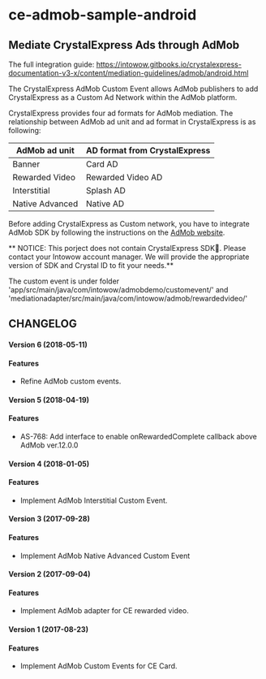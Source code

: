 # ce-admob-sample-android

## Mediate CrystalExpress Ads through AdMob

The full integration guide: https://intowow.gitbooks.io/crystalexpress-documentation-v3-x/content/mediation-guidelines/admob/android.html

The CrystalExpress AdMob Custom Event allows AdMob publishers to add CrystalExpress as a Custom Ad Network within the AdMob platform.

CrystalExpress provides four ad formats for AdMob mediation. The relationship between AdMob ad unit and ad format in CrystalExpress is as following:

| AdMob ad unit | AD format from CrystalExpress |
| --- | --- |
| Banner | Card AD |
| Rewarded Video | Rewarded Video AD |
| Interstitial | Splash AD |
| Native Advanced | Native AD |

Before adding CrystalExpress as Custom network, you have to integrate AdMob SDK by following the instructions on the [AdMob website](https://developers.google.com/admob/android/quick-start).


** NOTICE: This porject does not contain CrystalExpress SDK. Please contact your Intowow account manager. We will provide the appropriate version of SDK and Crystal ID to fit your needs.**

The custom event is under folder 'app/src/main/java/com/intowow/admobdemo/customevent/' and 'mediationadapter/src/main/java/com/intowow/admob/rewardedvideo/'


## CHANGELOG

#### Version 6 (2018-05-11)

#### Features
* Refine AdMob custom events.


#### Version 5 (2018-04-19)

#### Features
* AS-768: Add interface to enable onRewardedComplete callback above AdMob ver.12.0.0


#### Version 4 (2018-01-05)

#### Features
* Implement AdMob Interstitial Custom Event.


#### Version 3 (2017-09-28)

#### Features
* Implement AdMob Native Advanced Custom Event


#### Version 2 (2017-09-04)

#### Features
* Implement AdMob adapter for CE rewarded video.


#### Version 1 (2017-08-23)

#### Features
* Implement AdMob Custom Events for CE Card.